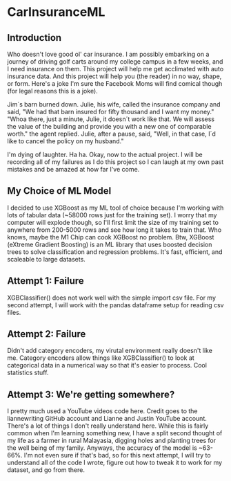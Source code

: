 # CarInsuranceML

## Introduction

Who doesn't love good ol' car insurance. I am possibly embarking on a journey of driving golf carts around my college campus in a few weeks, and I need insurance on them. This project will help me get acclimated with auto insurance data. And this project will help you (the reader) in no way, shape, or form. Here's a joke I'm sure the Facebook Moms will find comical though (for legal reasons this is a joke). 

Jim´s barn burned down. Julie, his wife, called the insurance company and said, "We had that barn insured for fifty thousand and I want my money."
"Whoa there, just a minute, Julie, it doesn´t work like that. We will assess the value of the building and provide you with a new one of comparable worth." the agent replied.
Julie, after a pause, said, "Well, in that case, I´d like to cancel the policy on my husband."

I'm dying of laughter. Ha ha. Okay, now to the actual project. I will be recording all of my failures as I do this project so I can laugh at my own past mistakes and be amazed at how far I've come. 

## My Choice of ML Model
I decided to use XGBoost as my ML tool of choice because I'm working with lots of tabular data (~58000 rows just for the training set). I worry that my computer will explode though, so I'll first limit the size of my training set to anywhere from 200-5000 rows and see how long it takes to train that. Who knows, maybe the M1 Chip can cook XGBoost no problem. Btw, XGBoost (eXtreme Gradient Boosting) is an ML library that uses boosted decision trees to solve classification and regression problems. It's fast, efficient, and scaleable to large datasets.

## Attempt 1: Failure

XGBClassifier() does not work well with the simple import csv file. For my second attempt, I will work with the pandas dataframe setup for reading csv files.

## Attempt 2: Failure

Didn't add category encoders, my virutal environment really doesn't like me. Category encoders allow things like XGBClassifier() to look at categorical data in a numerical way so that it's easier to process. Cool statistics stuff. 

## Attempt 3: We're getting somewhere?
I pretty much used a YouTube videos code here. Credit goes to the liannewriting GitHub account and Lianne and Justin YouTube account. There's a lot of things I don't really understand here. While this is fairly common when I'm learning something new, I have a split second thought of my life as a farmer in rural Malayasia, digging holes and planting trees for the well being of my family. Anyways, the accuracy of the model is ~63-66%. I'm not even sure if that's bad, so for this next attempt, I will try to understand all of the code I wrote, figure out how to tweak it to work for my dataset, and go from there.


